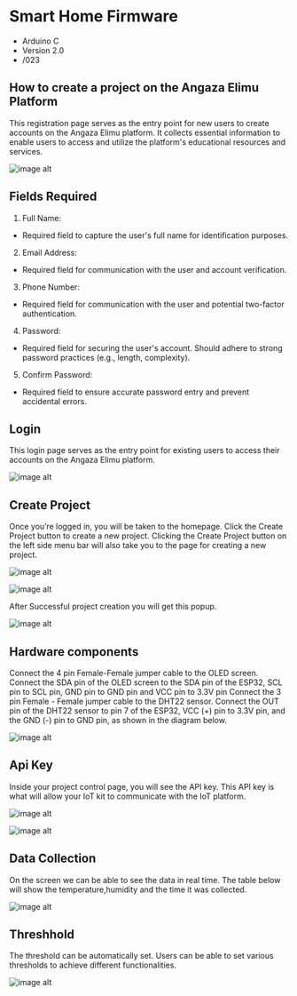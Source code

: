 
# Smart Home Firmware

  - Arduino C
  - Version 2.0
  - /023

## How to create a project on the Angaza Elimu Platform
This registration page serves as the entry point for new users to create accounts on the Angaza Elimu platform. It collects essential information to enable users to access and utilize the platform's educational resources and services.

![image alt](https://github.com/ellie-ochieno/AE-Firmware/blob/c32de850a9d1b5c0fb2c7ad2f03270d0d181f3fa/Images/Signup.png)

## Fields Required
1. Full Name:
* Required field to capture the user's full name for identification purposes.

2. Email Address:
* Required field for communication with the user and account verification.

3. Phone Number:
* Required field for communication with the user and potential two-factor authentication.

4. Password:
* Required field for securing the user's account. Should adhere to strong password practices (e.g., length, complexity).

5. Confirm Password:
* Required field to ensure accurate password entry and prevent accidental errors.

## Login 
This login page serves as the entry point for existing users to access their accounts on the Angaza Elimu platform. 

![image alt](https://github.com/ellie-ochieno/AE-Firmware/blob/c32de850a9d1b5c0fb2c7ad2f03270d0d181f3fa/Images/login.png)

## Create Project

Once you’re logged in, you will be taken to the homepage. Click the Create Project button to create a new project. Clicking the Create Project button on the left side menu bar will also take you to the page for creating a new project. 

![image alt](https://github.com/ellie-ochieno/AE-Firmware/blob/c32de850a9d1b5c0fb2c7ad2f03270d0d181f3fa/Images/Create%20project.png)

![image alt](https://github.com/ellie-ochieno/AE-Firmware/blob/c32de850a9d1b5c0fb2c7ad2f03270d0d181f3fa/Images/temp_project.png)

After Successful project creation you will get this popup.

![image alt](https://github.com/ellie-ochieno/AE-Firmware/blob/1dd7b8d7e0a040d8338a19ee5dae03cc6f9f2b2b/Images/Successful%20project%20creation.png)

## Hardware components

Connect the 4 pin Female-Female jumper cable to the OLED screen. 
Connect the SDA pin of the OLED screen to the SDA pin of the ESP32, SCL pin to SCL pin, GND pin to GND pin and VCC pin  to 3.3V pin
Connect the 3 pin Female - Female jumper cable to the DHT22 sensor. 
Connect the OUT pin of the DHT22 sensor to pin 7 of the ESP32, VCC (+) pin to 3.3V pin, and the GND (-) pin to GND pin, as shown in the diagram below.

![image alt](https://github.com/ellie-ochieno/AE-Firmware/blob/1dd7b8d7e0a040d8338a19ee5dae03cc6f9f2b2b/Images/DHT_components.png)

## Api Key
Inside your project control page, you will see the API key. This API key is what will allow your IoT kit to communicate with the IoT platform. 

![image alt](https://github.com/ellie-ochieno/AE-Firmware/blob/1dd7b8d7e0a040d8338a19ee5dae03cc6f9f2b2b/Images/apikey.png)

![image alt](https://github.com/ellie-ochieno/AE-Firmware/blob/1dd7b8d7e0a040d8338a19ee5dae03cc6f9f2b2b/Images/data-1.png)

## Data Collection
On the screen we can be able to see the data in real time. The table below will show the temperature,humidity and the time it was collected.

![image alt](https://github.com/ellie-ochieno/AE-Firmware/blob/aad044f2a2269e7618c54b3a0069805f034542a1/Images/data_numbers.png)

## Threshhold
The threshold can be automatically set. Users can be able to set various thresholds to achieve different functionalities.

![image alt](https://github.com/ellie-ochieno/AE-Firmware/blob/1dd7b8d7e0a040d8338a19ee5dae03cc6f9f2b2b/Images/set-threshold.png)

